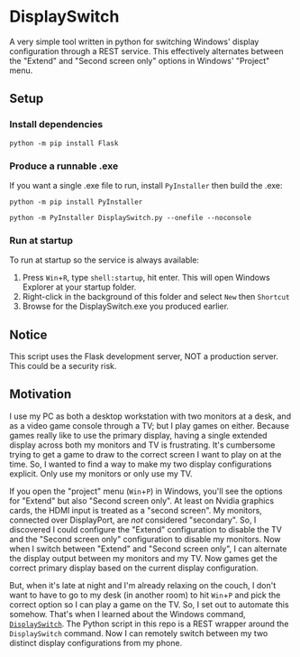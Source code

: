 # DisplaySwitch

A very simple tool written in python for switching Windows' display configuration through a REST service. This effectively alternates between the "Extend" and "Second screen only" options in Windows' "Project" menu.

## Setup

### Install dependencies

`python -m pip install Flask`

### Produce a runnable .exe

If you want a single .exe file to run, install `PyInstaller` then build the .exe:

`python -m pip install PyInstaller`

`python -m PyInstaller DisplaySwitch.py --onefile --noconsole`

### Run at startup

To run at startup so the service is always available:

 1. Press `Win`+`R`, type `shell:startup`, hit enter. This will open Windows Explorer at your startup folder.
 2. Right-click in the background of this folder and select `New` then `Shortcut`
 3. Browse for the DisplaySwitch.exe you produced earlier.

## Notice

This script uses the Flask development server, NOT a production server. This could be a security risk.

## Motivation

I use my PC as both a desktop workstation with two monitors at a desk, and as a video game console through a TV; but I play games on either. Because games really like to use the primary display, having a single extended display across both my monitors and TV is frustrating. It's cumbersome trying to get a game to draw to the correct screen I want to play on at the time. So, I wanted to find a way to make my two display configurations explicit. Only use my monitors or only use my TV.

If you open the "project" menu (`Win`+`P`) in Windows, you'll see the options for "Extend" but also "Second screen only". At least on Nvidia graphics cards, the HDMI input is treated as a "second screen". My monitors, connected over DisplayPort, are _not_ considered "secondary". So, I discovered I could configure the "Extend" configuration to disable the TV and the "Second screen only" configuration to disable my monitors. Now when I switch between "Extend" and "Second screen only", I can alternate the display output between my monitors and my TV. Now games get the correct primary display based on the current display configuration.

But, when it's late at night and I'm already relaxing on the couch, I don't want to have to go to my desk (in another room) to hit `Win`+`P` and pick the correct option so I can play a game on the TV. So, I set out to automate this somehow. That's when I learned about the Windows command, [`DisplaySwitch`](https://ss64.com/nt/displayswitch.html). The Python script in this repo is a REST wrapper around the `DisplaySwitch` command. Now I can remotely switch between my two distinct display configurations from my phone.
